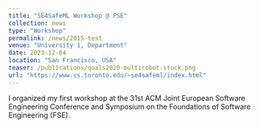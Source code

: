 ```yaml
---
title: "SE4SafeML Workshop @ FSE"
collection: news
type: "Workshop"
permalink: /news/2015-test
venue: "University 1, Department"
date: 2023-12-04
location: "San Francisco, USA"
teaser: /publications/quals2020-multirobot-stuck.png
url: "https://www.cs.toronto.edu/~se4safeml/index.html"
---
```



I organized my first workshop at the 31st ACM Joint European Software Engineering Conference and Symposium on the Foundations of Software Engineering (FSE).